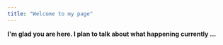 ```yaml
---
title: "Welcome to my page"
---
```


__I'm glad you are here. I plan to talk about what happening currently ...__
